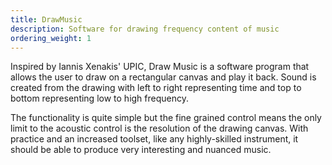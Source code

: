 ```yaml
---
title: DrawMusic
description: Software for drawing frequency content of music
ordering_weight: 1
---
```


Inspired by Iannis Xenakis' UPIC, Draw Music is a software program that allows the user to draw on a rectangular canvas and play it back. Sound is created from the drawing with left to right representing time and top to bottom representing low to high frequency. 

The functionality is quite simple but the fine grained control means the only limit to the acoustic control is the resolution of the drawing canvas. With practice and an increased toolset, like any highly-skilled instrument, it should be able to produce very interesting and nuanced music.